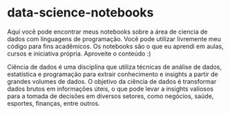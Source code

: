 # data-science-notebooks

Aqui você pode encontrar meus notebooks sobre a área de ciencia de dados com linguagens de programação. Você pode utilizar livremente meu código para fins acadêmicos. Os notebooks são o que eu aprendi em aulas, cursos e iniciativa própria. Aproveite o conteúdo :)

Ciência de dados é uma disciplina que utiliza técnicas de análise de dados, estatística e programação para extrair conhecimento e insights a partir de grandes volumes de dados. O objetivo da ciência de dados é transformar dados brutos em informações úteis, o que pode levar a insights valiosos para a tomada de decisões em diversos setores, como negócios, saúde, esportes, finanças, entre outros.
